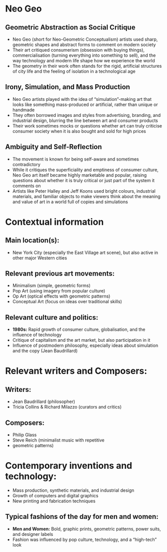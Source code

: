 # Neo Geo
## Geometric Abstraction as Social Critique
- Neo Geo (short for Neo-Geometric Conceptualism) artists used sharp, geometric shapes and abstract forms to comment on modern society
- Their art critiqued consumerism (obsession with buying things), commercialisation (turning everything into something to sell), and the way technology and modern life shape how we experience the world
- The geometry in their work often stands for the rigid, artificial structures of city life and the feeling of isolation in a technological age
## Irony, Simulation, and Mass Production
- Neo Geo artists played with the idea of “simulation”-making art that looks like something mass-produced or artificial, rather than unique or handmade
- They often borrowed images and styles from advertising, branding, and industrial design, blurring the line between art and consumer products
- Their work sometimes mocks or questions whether art can truly criticise consumer society when it is also bought and sold for high prices
## Ambiguity and Self-Reflection
- The movement is known for being self-aware and sometimes contradictory
- While it critiques the superficiality and emptiness of consumer culture, Neo Geo art itself became highly marketable and popular, raising questions about whether it is truly critical or just part of the system it comments on
- Artists like Peter Halley and Jeff Koons used bright colours, industrial materials, and familiar objects to make viewers think about the meaning and value of art in a world full of copies and simulations
# Contextual information
## Main location(s):
- New York City (especially the East Village art scene), but also active in other major Western cities
## Relevant previous art movements:
- Minimalism (simple, geometric forms)
- Pop Art (using imagery from popular culture)
- Op Art (optical effects with geometric patterns)
- Conceptual Art (focus on ideas over traditional skills)
## Relevant culture and politics:
- **1980s:** Rapid growth of consumer culture, globalisation, and the influence of technology
- Critique of capitalism and the art market, but also participation in it
- Influence of postmodern philosophy, especially ideas about simulation and the copy (Jean Baudrillard)
# Relevant writers and Composers:
## Writers: 
- Jean Baudrillard (philosopher)
- Tricia Collins & Richard Milazzo (curators and critics)
## Composers:
- Philip Glass
- Steve Reich (minimalist music with repetitive
- geometric patterns)
# Contemporary inventions and technology:
- Mass production, synthetic materials, and industrial design
- Growth of computers and digital graphics
- New printing and fabrication techniques
## Typical fashions of the day for men and women:
- **Men and Women:**  Bold, graphic prints, geometric patterns, power suits, and designer labels
- Fashion was influenced by pop culture, technology, and a “high-tech” look